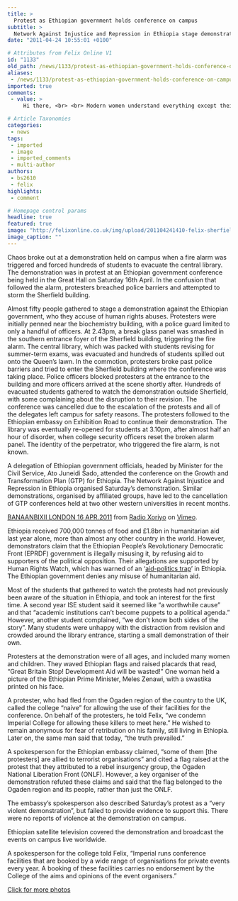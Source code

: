 ```yaml
---
title: >
  Protest as Ethiopian government holds conference on campus
subtitle: >
  Network Against Injustice and Repression in Ethiopia stage demonstration outside Sherfield
date: "2011-04-24 10:55:01 +0100"

# Attributes from Felix Online V1
id: "1133"
old_path: /news/1133/protest-as-ethiopian-government-holds-conference-on-campus
aliases:
 - /news/1133/protest-as-ethiopian-government-holds-conference-on-campus
imported: true
comments:
 - value: >
     Hi there, <br> <br> Modern women understand everything except their husbands. <br><a href="http://jux8zo.2y.net/">Histogram worksheets for middle school6</a> <br><a href="http://fem6je.2y.net/Hb9W6.html">Used peanut roasters for sale2</a> <br><a href="http://gex4bo.2y.net/Xz4P9.html">Pornmobil2</a> <br><a href="http://pap0je.2y.net/Ad3C7.html">Signatures for phones with songs2</a> <br><a href="http://qup1ci.2y.net/Ql3K9.html">Oshime omorashi3</a> <br>,Hi there, <br> <br> Practice is the best of all instructors. <br><a href="http://rul1qu.2y.net/Wq1Y1.html">Rob dyrdek secretary nude4</a> <br><a href="http://jin0xo.2y.net/Yr7Z9.html">How to watch two girls one cup on ipod touch1</a> <br><a href="http://cyc4bu.2y.net/Gz6W1.html">Lewis n201</a> <br><a href="http://xid6jy.2y.net/Pi0M6.html">Discover card</a> <br><a href="http://kev9cy.2y.net/Ar7C5.html">Secretariat earnings for1</a> <br>,You got great points there, that's why I always love checking out your blog. <br> <br> My blog: <br>credit conso et sygma banque <a href="http://www.rachatdec"></a>

# Article Taxonomies
categories:
 - news
tags:
 - imported
 - image
 - imported_comments
 - multi-author
authors:
 - bs2610
 - felix
highlights:
 - comment

# Homepage control params
headline: true
featured: true
image: "http://felixonline.co.uk/img/upload/201104241410-felix-sherfield1.jpg"
image_caption: ""
---
```


Chaos broke out at a demonstration held on campus when a fire alarm was triggered and forced hundreds of students to evacuate the central library. The demonstration was in protest at an Ethiopian government conference being held in the Great Hall on Saturday 16th April. In the confusion that followed the alarm, protesters breached police barriers and attempted to storm the Sherfield building.

Almost fifty people gathered to stage a demonstration against the Ethiopian government, who they accuse of human rights abuses. Protesters were initially penned near the biochemistry building, with a police guard limited to only a handful of officers. At 2.43pm, a break glass panel was smashed in the southern entrance foyer of the Sherfield building, triggering the fire alarm. The central library, which was packed with students revising for summer-term exams, was evacuated and hundreds of students spilled out onto the Queen’s lawn. In the commotion, protesters broke past police barriers and tried to enter the Sherfield building where the conference was taking place. Police officers blocked protesters at the entrance to the building and more officers arrived at the scene shortly after. Hundreds of evacuated students gathered to watch the demonstration outside Sherfield, with some complaining about the disruption to their revision. The conference was cancelled due to the escalation of the protests and all of the delegates left campus for safety reasons. The protesters followed to the Ethiopian embassy on Exhibition Road to continue their demonstration. The library was eventually re-opened for students at 3.10pm, after almost half an hour of disorder, when college security officers reset the broken alarm panel. The identity of the perpetrator, who triggered the fire alarm, is not known.

A delegation of Ethiopian government officials, headed by Minister for the Civil Service, Ato Juneidi Sado, attended the conference on the Growth and Transformation Plan (GTP) for Ethiopia. The Network Against Injustice and Repression in Ethiopia organised Saturday’s demonstration. Similar demonstrations, organised by affiliated groups, have led to the cancellation of GTP conferences held at two other western universities in recent months.

[BANAANBIXII LONDON 16 APR.2011](http://vimeo.com/22545480) from [Radio Xoriyo](http://vimeo.com/radioxoriyo) on [Vimeo](http://vimeo.com).

Ethiopia received 700,000 tonnes of food and £1.8bn in humanitarian aid last year alone, more than almost any other country in the world. However, demonstrators claim that the Ethiopian People’s Revolutionary Democratic Front (EPRDF) government is illegally misusing it, by refusing aid to supporters of the political opposition. Their allegations are supported by Human Rights Watch, which has warned of an ‘[aid-politics trap](http://www.hrw.org/en/news/2010/11/23/ethiopia-aid-politics-trap)’ in Ethiopia. The Ethiopian government denies any misuse of humanitarian aid.

Most of the students that gathered to watch the protests had not previously been aware of the situation in Ethiopia, and took an interest for the first time. A second year ISE student said it seemed like “a worthwhile cause” and that “academic institutions can’t become puppets to a political agenda.” However, another student complained, “we don’t know both sides of the story”. Many students were unhappy with the distraction from revision and crowded around the library entrance, starting a small demonstration of their own.

Protesters at the demonstration were of all ages, and included many women and children. They waved Ethiopian flags and raised placards that read, “Great Britain Stop! Development Aid will be wasted!” One woman held a picture of the Ethiopian Prime Minister, Meles Zenawi, with a swastika printed on his face.

A protester, who had fled from the Ogaden region of the country to the UK, called the college “naive” for allowing the use of their facilities for the conference. On behalf of the protesters, he told Felix, “we condemn Imperial College for allowing these killers to meet here.” He wished to remain anonymous for fear of retribution on his family, still living in Ethiopia. Later on, the same man said that today, “the truth prevailed.”

A spokesperson for the Ethiopian embassy claimed, “some of them [the protesters] are allied to terrorist organisations” and cited a flag raised at the protest that they attributed to a rebel insurgency group, the Ogaden National Liberation Front (ONLF). However, a key organiser of the demonstration refuted these claims and said that the flag belonged to the Ogaden region and its people, rather than just the ONLF.

The embassy’s spokesperson also described Saturday’s protest as a “very violent demonstration”, but failed to provide evidence to support this. There were no reports of violence at the demonstration on campus.

Ethiopian satellite television covered the demonstration and broadcast the events on campus live worldwide.

A spokesperson for the college told Felix, “Imperial runs conference facilities that are booked by a wide range of organisations for private events every year. A booking of these facilities carries no endorsement by the College of the aims and opinions of the event organisers.”

[Click for more photos](http://felixonline.co.uk/media/photo/10/ethiopian-protest/)
